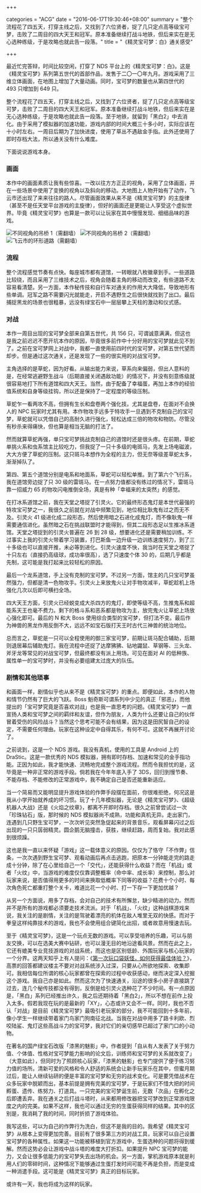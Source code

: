 +++

categories = "ACG"
date = "2016-06-17T19:30:46+08:00"
summary = "整个流程花了四五天，打穿主线之后，又找到了六位贤者，捉了几只定点高等级宝可梦，击败了二周目的四大天王和冠军。原本准备继续打战斗地铁，但后来实在是无心选种练级，于是攻略也就此告一段落。"
title = "《精灵宝可梦：白》通关感受"

+++

最近忙完答辩，时间比较空闲，打穿了 NDS 平台上的《精灵宝可梦：白》。这是《精灵宝可梦》系列第五世代的首部作品，发售于二〇一〇年九月。游戏采用了三维立体画面，在地图上增加了大量动画。同时，宝可梦的数量也从第四世代的 493 只增加到 649 只。

整个流程花了四五天，打穿主线之后，又找到了六位贤者，捉了几只定点高等级宝可梦，击败了二周目的四大天王和冠军。原本准备继续打战斗地铁，但后来实在是无心选种练级，于是攻略也就此告一段落。至于地铁，就留到「黑白2」中去消化。由于采用了模拟器的加速功能，游戏内部的时间大概三十多小时，实际应该在十小时左右。一周目后期为了加快进度，使用了草丛不遇敌金手指。此外还使用了即时存档大法，所以通关没有什么难度。

下面说说游戏本身。

### 画面

本作中的画面素质让我有些惊喜。一改以往方方正正的视角，采用了立体画面，并在一些场景中使用了变换的视角以及斜向的移动。大地图上人物开始有了动作，飞云市还出现了来来往往的路人。尽管画面效果从来不是《精灵宝可梦》的主旋律（甚至不是任天堂平台游戏的主旋律），但好的画面还是更能让人享受这个虚拟世界。毕竟《精灵宝可梦》也算是一款可以让玩家在其中慢慢发现、细细品味的游戏。

<img align="center" class="img-responsive" src="https://lh3.googleusercontent.com/i-7L5glm7VUS-Tpilc0r4fQwJqOYBeub9tfTncTymuX-6hpHvi0xScqBkedIzO6DOe1UO4y8yq3J-cSFMgY1Aht3Dg-FetAXGDTtlQCZ0bF8XqfmR7f4YuPYzJUnEj2I18u9nV3YhAWLANP4M0B09qqYp99sq7eyIiMLuRCyVvwNSLX_4VA9akIzSSL20AnoaWXlcs-qHGyOzyqqCcy08VvxpdaxdUKSsass4dnZp6UdC_BoxP5Scs13XrAP0M3uc_VrdBc6tmBk8DZX2QvFHdV5_0cPAFs65EZ2c9li59qIRlWRN5pFuqhszU96VOjzUoVN-Kq4cOiFp_RtRVVo9pP-qzSLMT4aLCihOp17qUVeTDJ0yGGR9XMnejIwerEF7_B5cxI83Pgbxa7ePvwXEQ9ogSg6OUAT_nzq3YrKs-S1fK_e0FPlO0EKhlJIC8LW_OZt6B5W7-2_cltFZ00kZMcU2YEX9g9yBOsAquUuvMCjD_a-MZB1hFXNoioaJRhVBpZlR599q4CXVAe729mmodaiddV60-jlOgnnFxlbenROMI1tRDYPL09rYAfUStKdBu3T6-lEXrztQEWMO6wDIg_ir3dxC70=w1080-h801-no" alt="不同视角的吊桥 1（需翻墙）">

<img align="center" class="img-responsive" src="https://lh3.googleusercontent.com/1k73L6y4bSKjMnZyDRL8nZ_W8_FWfN82bXhEkNbMWFGzcZVIfBkV_gblK_yqITzeinHVOkU3XttQWnstK4DVhBkJ8eXTTsd05MxZ0MP5bGOl_2Vbl4bE5Bj0nDa7aXtF27EH6kV-QAxCRJ4sbwHJydTHGhs5_6s8wYZbMXnlDKDoSqp7DnOnrT_ac_q7a43TQ81uLM7zofv3bxw5ASYmrzHqjiuG_p8imRqDpwJ0fZANzJUYUSbtGhvPYH6lb32sLe3uXFljycKaQ7FCbiQ__i4jslEjxv6uickjy4hWTgZqmWWN5k_-UNNVwx0Kl4f3mI9jKU22xIlyVSHt4p3WMnPCu9H9B0ppXN23zzaWzFCCDgHvCJr769tRuKGt6eOWyXODEZGha6QmbY86XXg1CpD34iV45jeGMvAqpU6CsjWuQrMNaMzZTOngqRoewClS1p5Jj2DbGf1hpjqsl2Cbs2XH3CfAIYiBoDRJmm9u-qPK-e5xp1iPejFIZBNPiWkyL6p2mGKJ5xJK2bLXDzi7SidR4bxG2mYazUBloKRuVVHlPf1fl8j33brpkWIKuDWOLiSSVVLIFn0gHd17U9p4AU3F2ZbyL-0=w1080-h807-no" alt="不同视角的吊桥 2（需翻墙）">

<img align="center" class="img-responsive" src="https://lh3.googleusercontent.com/9IUbjFoGxmz_a8jlzLLaVBwyXnlSUxFUjYn7BprDOiCnsXpu9AxQfb_LrmVSgO9-0qAvhLCNhqN2hnExjm9Wql3aO_lUYAonnav0DchM5gW-ZtUENzPD8wgXqFGH7841LPlgJRwqyCD-Vr4mVv64UAPhc3-417fbQe7URiY90hj1Ni-7sRj-s6tIVKJmzX42-yzyxfh_49aQ8hkbABlVJ4-KNIrzYrpQkXIG7BKdORJmIZc-44SLCfBNToF11e8OiuUeM9YIjPedMuNNZFdAChbwamgalVpz05LETXapCS_0SylEYfKLlEhyWIQc05tTL6WeK5m8yVYAOLLYUz6BhNXt-KSeplwNVrTCEVDNCrGHjGM563iuCUwcSKCe_8LNBsngv_NY4jTPfqfWoGTNgqJZqIID0vZjKRNz_1UHqtQdRsGZWE5uzwWe-nva6Ojn8JPWmStQOBfCSO2QoXnk47bLQejGbBa8xiNgfTbiKxJcWvf6I5idTgy7GrUjtpkQ39179FeRu6dVY6K5nrZV-iDR5iWpdXkJuAgwULf59ZiXxe7XEuKxr7OhuJm2af3yKJzJetgHvut2uCykaqLHLflyMrlzA3w=w1080-h804-no" alt="飞云市的环形道路（需翻墙）">

### 流程

整个流程感觉节奏有点快。每座城市都有道馆，一转眼就八枚徽章到手。一些道路比较绕，而且采用了三维技术之后，视角会随着主角的移动而改变，有些道路不太容易看清楚。另一方面，本作秘传技和自行车对通关的作用大大降低，导致地形有些单调。冠军之路不需要闪光就能走，开启不遇野生之后很快就找到了出口。最后捕捉黑龙的场景也很粗暴，远没有绿宝石中一层层攀上天柱的激动和仪式感。

### 对战

本作一周目出现的宝可梦全部来自第五世代，共 156 只，可谓诚意满满，但这也是我之前迟迟不愿开坑本作的原因，毕竟很多前作中十分好用的宝可梦就此见不到了。之前在宝可梦网上对战中，我都一直使用前四时代的宝可梦，对第五世代望而却步。但是通过这次通关，还是发现了一些的很实用的对战宝可梦。

主角选择的是草蛇，因为好看。从输出能力来说，草系向来偏弱，但出人意料的是，在经常逃避野生战斗（后期直接关闭遇敌功能）的情况下，并没有刻意练级就很容易地打下所有道馆和四大天王。当然，由于配备了幸福蛋，再加上本作的经验值系统和自身等级挂钩，所以还是保持了一定程度的等级压制。

草蛇乍一看两攻不高，但拥有生长和盘卷两个强化技。尤其是盘卷，在面对不会换人的 NPC 玩家时尤其有用。本作物攻手远多于特攻手一旦遇到不克制自己的宝可梦，草蛇就可以凭借自己的高耐久进行强化，轻松达成三倍的物攻和物防。尽管没有秒杀来得痛快，但也算是相当无脑的打法了。

然而就算草蛇再强，单只宝可梦挑战克制自己的道馆时还是很头疼。在前期，草蛇单挑火系和虫系馆主比较吃力，但我捉了一只十多级的电斑马，先发上场电磁波，大大方便了草蛇的压制。这只斑马本想作为全程的主力，但无奈等级差草蛇太多，渐渐掉队了。

第四、第五个道馆分别是电系和地面系，草蛇可以轻松单推。到了第六个飞行系，我在道馆旁边捉了只 30 级的雷斑马。在一点努力值都没有练过的情况下，雷斑马靠一招威力 65 的物攻闪电推倒全场，真是有种「幸福来的太突然」的感觉。

在打冰系道馆之前，我在天堂之塔捉了引灵火。它的最终形态鬼灯是本世代最强的特攻宝可梦之一，我很久之前就在对战中频繁见到，地位相比耿鬼有过之而无不及。引灵火 41 级进化成二段形态，然后使用暗之石进化成鬼灯，而不像耿鬼一样需要通信进化。虽然暗之石在挑战联盟时才能得到，但其二段形态足以生推冰系道馆。天堂之塔捉到的引灵火普遍在 26 到 28 级，想要进化还是需要稍加训练。不过事实上我的引灵火带着学习装置，打巴斯鱼一边升级一边训练速度努力，到了三十多级也可以直接开推，未必等到进化。引灵火速度不快，我当时在天堂之塔捉了十只左右（直接扔高级球，成功率很高），选了只速度个体 30 的，后期几乎都是先制，这可能是我打起来比较轻松的原因。

最后一个龙系道馆，手上没有克制的宝可梦。不过另一方面，馆主的几只宝可梦虽然强力，但都是清一色物攻手。引灵火上来放鬼火让对手物攻减半，草蛇趁机上场强化几次以后即可横扫全场。

四大天王方面，引灵火已经蜕变成大杀四方的鬼灯，即使等级不高，生推鬼系和超能系天王也毫不费力。剩下的格斗系和恶系都是物攻为主，放完鬼火让草蛇上场放心强化即可。最后的 N 和大 Boss 使用综合类型的宝可梦，但打法不变。最后作为神兽的黑龙作用反倒不大，远远不如宝石版打天王时古代三神兽的统治地位。

总而言之，草蛇是一只可以全程使用的御三家宝可梦，前期让斑马配合辅助，后期则退居幕后辅助鬼灯。我在流程中还捉了达摩狒狒、钻地鼹鼠、草钢等、三头龙、斧牙龙等常见的对战宝可梦，但最终都没有派上用场。可见在面对 AI 的低种族、属性单一的宝可梦时，并没有必要组建太过庞大的队伍。

### 剧情和其他琐事

和画面一样，剧情似乎也从来不是《精灵宝可梦》的重点。即便如此，本作的人物和情节仍然有了巨大的飞跃。Boss 魁奇斯可谓系列中少见的真正「邪恶」，而他提出的「宝可梦究竟是否喜欢对战」也是我一直思考的问题。《精灵宝可梦》一直宣扬人类和宝可梦之间的羁绊和友谊，但作为朋友，人类为什么还要让自己的伙伴冒着受伤的风险战斗？当然这个思考可能不会有结果，因为这是田尻智自己的设定，不需要任何理由。玩家在这种设定中自得其乐，有何不可。这就不再展开讨论了。

之前说到，这是一个 NDS 游戏。我没有真机，使用的工具是 Android 上的 DraStic。这是一款优秀的 NDS 模拟器，拥有即时存档、加速和常见的金手指功能。正因为如此，我才能快速、流畅地完成整个游戏流程。然而令我担忧的是，这毕竟是一种非正常的游戏手段。倘若我在今年年底入手了 3DS，回归到慢节奏、不能存档、不能修改的正常游戏中，我不确定自己是否还能重新适应。

当一个简易而又能明显提升游戏体验的作弊手段摆在面前，你很难拒绝，何况这是我从小学开始就养成的坏习惯。玩了十几年模拟器，无论是《精灵宝可梦》、《超级机器人大战》还是《火焰之纹章》，都离不开即时存档。很久之前曾尝试过一次「珍珠钻石」版，那时候的 NDS 模拟器尚不成熟，功能和真机无异。走出家门，连遇到几只野生宝可梦，一次次听见突然急促起来的背景音乐，观看屏幕闪过之后出现的一只只孱弱精灵。圆企鹅无脑撞击，获胜，继续赶路，周而复始。我对此感到很烦躁。

这也是我一直以来怀疑「游戏」这一载体意义的原因。仅仅为了恪守「不作弊」信条，一次次遇到野生宝可梦、观看动画后再点击逃跑，把原本一分钟能走完的路走成十分钟，除了在心里给自己一个「交代」，还能获得什么收益？而在「机战」或者「火纹」中，当游戏的难度仅仅靠调整概率（命中率、成长率）来控制，那么对玩家来说，是否值得用更多的时间来换取低概率下同等的收益？花费十个小时、每次角色死亡都重打整个关卡，难道比花一个小时、打一下存一下更加优越？

从另一个方面说，用多了存档，会对自己的技术有所懈怠，缺少精进的动力。然而并不是所有的游戏都必须要走技术流派。对于「机战」、「火纹」这种战棋游戏来说，我关注的是剧情，关注的是驾驶着漂亮的机体在敌人堆里无双的快感。而对于拳皇这样纯靠技术的游戏，我也不会使用组合键简化出招，或者故意用慢速去玩。

至于《精灵宝可梦》，这是一个玩点无数的游戏。可以享受培养的乐趣，可以与朋友交换，可以在选美大赛中钻研，也可以漫无目的地沿途看风景。然而在此之上，它还有媲美专业竞技游戏的对战系统，而这也是区别低龄、外围玩家与核心玩家的一个分界。这两天知乎上有人提问：《[第一次玩口袋妖怪，如何获得最佳体验？](https://www.zhihu.com/question/47494543)》，高票的回答都建议楼主不要对对战系统涉入过深，只要从心所欲地探索、收集即可。我相信每位所谓的核心玩家都曾在探索的过程中收获感动，继而决定深入挖掘这个游戏。我自己亦是如此。然而这次为了快速通关，沿途的很多小房子直接跳了过去，连几个秘传技都没有得到，反倒是给引灵火选种花了不少时间。有一点原因是，「黑白」系列已经推出许久，我之后还期待着「黑白2」，所以不想在前作上投入太多。假若我现在玩的是最新的「XY」，心态或许又会不一样。同时，我也不否认「对战」是目前《精灵宝可梦》最吸引老玩家的部分，我不可能回到十多年前，像小学生一样继续带着家门鸟家门狗南征北战。当我在对战中用多了路卡利欧、烈咬陆鲨、鬼灯这些高战斗力的宝可梦，我对它们的亲切感早已超过了家门口的小动物。

在著名的国产绿宝石改版「漆黑的魅影」中，作者提到「自从有人发表了关于努力值、个体值、性格对宝可梦能力影响的论文后，训练师和宝可梦的关系就改变了」（大意如此），但同时为了照顾核心玩家，「漆黑的魅影」也专门提供了便于练习努力值的场所。清新可爱的风格和令人舒适的系统会让新手玩家乐在其中，但蜜月期过后，能让人继续钻研的便是丰富的宝可梦和无穷的战术变化。可是要凭借战术在众多玩家中脱颖而出，基本前提是拥有完美的宝可梦，于是玩家们不惜大把的时间孵蛋、遗传、练努力、打道具。一只完美的宝可梦诞生前，无数「次品」在孵化之后即遭丢弃。我在通关之后打战斗塔时，从来都用修改器把宝可梦改到正常游戏限度之内的完美。如果不这样，我也可以通过无穷的生蛋获得同样的结果。其中的区别是，我消耗了我的时间，同时折损了游戏体验。

我写这些，可以为自己的作弊行为洗白，但这不是我的目的。我希望《精灵宝可梦》从根本上变得更加完善。目前有了很多第三方的对战工具，玩家可以自己设置宝可梦的各种属性。如果这一功能被移植到官方游戏中，生蛋选种的问题将得到缓解。然而这势必会让游戏中战斗塔的难度大打折扣。如果提升 NPC 宝可梦的能力，又会让很多低能力的宝可梦失去出场的机会。另一方面，掌机游戏原本就是利用人们的零碎时间，这种情况下能够通过生蛋打发时间可能不再是负担，而是变成一种消遣手段。这可能是《精灵宝可梦》真正的目标玩家。

或许有一天，我也将成为这样的玩家。
